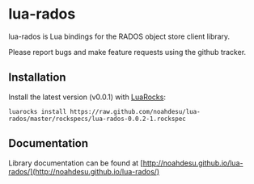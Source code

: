 lua-rados
=========

<!--[![Build Status](https://travis-ci.org/noahdesu/lua-rados.png)](https://travis-ci.org/noahdesu/lua-rados)-->

lua-rados is Lua bindings for the RADOS object store client library.

Please report bugs and make feature requests using the github tracker.

Installation
------------

Install the latest version (v0.0.1) with [LuaRocks]:

    luarocks install https://raw.github.com/noahdesu/lua-rados/master/rockspecs/lua-rados-0.0.2-1.rockspec

Documentation
-------------

Library documentation can be found at [http://noahdesu.github.io/lua-rados/](http://noahdesu.github.io/lua-rados/)

[LuaRocks]: http://www.luarocksporg "Lua package manager"
